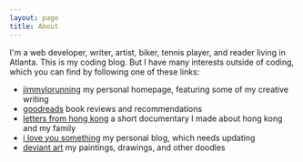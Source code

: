 ```yaml
---
layout: page
title: About
---
```


I'm a web developer, writer, artist, biker, tennis player, and reader living in Atlanta. This is my coding blog. But I have many interests outside of coding, which you can find by following one of these links:

- [jimmylorunning](http://jimmylorunning.com) my personal homepage, featuring some of my creative writing
- [goodreads](http://goodreads.com/jimmylorunning) book reviews and recommendations
- [letters from hong kong](http://www.youtube.com/watch?v=AUmjc7j2y7Q) a short documentary I made about hong kong and my family
- [i love you something](http://iloveyousomething.com) my personal blog, which needs updating
- [deviant art](http://jimmylorunning.deviantart.com/) my paintings, drawings, and other doodles
